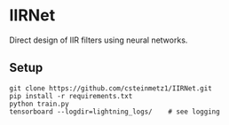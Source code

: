 # IIRNet
Direct design of IIR filters using neural networks.

## Setup

```
git clone https://github.com/csteinmetz1/IIRNet.git
pip install -r requirements.txt
python train.py
tensorboard --logdir=lightning_logs/    # see logging
```


